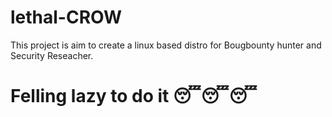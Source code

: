 # lethal-CROW 

This project is aim to create a linux based distro for Bougbounty hunter and Security Reseacher.


# Felling lazy to do it 😴😴😴
